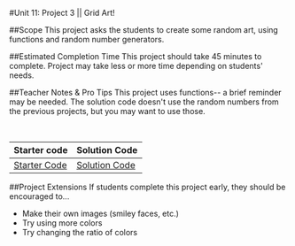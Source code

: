 #Unit 11: Project 3 || Grid Art!


##Scope
This project asks the students to create some random art, using functions and random number generators.

##Estimated Completion Time
This project should take 45 minutes to complete. Project may take less or more time depending on students' needs.  

##Teacher Notes & Pro Tips
This project uses functions-- a brief reminder may be needed.
The solution code doesn't use the random numbers from the previous projects, but you may want to use those.

<br>

| Starter code | Solution Code |
|-------|-------|
|[Starter Code](randomsquares-starter.html) | [Solution Code](randomsquares-solution.html) |


##Project Extensions
If students complete this project early, they should be encouraged to...

* Make their own images (smiley faces, etc.)
* Try using more colors
* Try changing the ratio of colors


 




